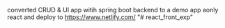 converted CRUD & UI  app witih spring boot backend to a demo app aonly react  and deploy to https://www.netlify.com/
"# react_front_exp" 

